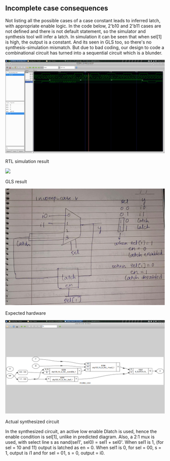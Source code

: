 ## Incomplete case consequences

Not listing all the possible cases of a case constant leads to inferred latch, with appropriate enable logic.
In the code below, 2'b10 and 2'b11 cases are not defined and there is not default statement, so the simulator and synthesis tool will infer a latch. In simulation it can be seen that when sel[1] is high, the output is a constant. And its seen in GLS too, so there's no synthesis-simulation mismatch. But due to bad coding, our design to code a combinational circuit has turned into a sequential circuit which is a blunder.

![simulation](images/incompcase_sim.png)

RTL simulation result

![](iimages/incompcase_gls.png)

GLS result

![](images/incompcase_expected_hw.jpeg)

Expected hardware

![](images/incompcase_show.png)

Actual synthesized circuit

In the synthesized circuit, an active low enable Dlatch is used, hence the enable condition is sel[1], unlike in predicted diagram. Also, a 2:1 mux is used, with select line s as nand(sel1', sel0) = sel1 + sel0'. 
When sel1 is 1, (for sel = 10 and 11) output is latched as en = 0.
When sel1 is 0, for sel = 00, s = 1, output is i1 and for sel = 01, s = 0, output = i0.

